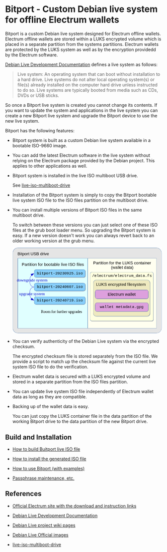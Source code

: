# Bitport - Custom Debian live system for offline Electrum wallets

Bitport is a custom Debian live system designed for Electrum offline wallets.
Electrum offline wallets are stored within a LUKS encrypted volume which is placed in a separate partition from the systems partitions.
Electrum wallets are protected by the LUKS system as well as by the encryption providedd by the Electrum software.

[Debian Live Development Documentation](https://live-team.pages.debian.net/live-manual/html/live-manual/index.en.html)
defines a live system as follows:
> Live system: An operating system that can boot without installation to a hard drive.
> Live systems do not alter local operating system(s) or file(s) already installed on the computer hard drive unless instructed to do so.
> Live systems are typically booted from media such as CDs, DVDs or USB sticks.

So once a Bitport live system is created you cannot change its contents.
If you want to update the system and applications in the live system you can create a new Bitport live system and upgrade the Bitport device to use the new live system.

Bitport has the following features:

+ Bitport system is built as a custom Debian live system available in a bootable ISO-9660 image.

+ You can add the latest Electrum software in the live system without relying on the Electrum package provided by the Debian project.
  This applies to other applications as well.

+ Bitport system is installed in the live ISO multiboot USB drive.

  See [live-iso-multiboot-drive](https://github.com/seedofthespirit/live-iso-multiboot-drive)

+ Installation of the Bitport system is simply to copy the Bitport bootable live system ISO file to the ISO files partition on the multiboot drive.

+ You can install multiple versions of Bitport ISO files in the same multiboot drive.

  To switch between these versions you can just select one of these ISO files at the grub boot loader menu.
  So upgrading the Bitport system is easy.
  If a new version doesn't work you can always revert back to an older working version at the grub menu.

  ![Separating system and data for flexibility](doc/image/separating-system-and-data_trim.png)

+ You can verify authenticity of the Debian Live system via the encrypted checksum.

  The encrypted checksum file is stored separately from the ISO file.
  We provide a script to match up the checksum file against the current live system ISO file to do the verification.

+ Electrum wallet data is secured with a LUKS encrypted volume and stored in a separate partition from the ISO files partition.

+ You can update live system ISO file independently of Electrum wallet data as long as they are compatible.

+ Backing up of the wallet data is easy.

  You can just copy the LUKS container file in the data partition of the working Bitport drive to the data partition of the new Bitport drive.


## Build and Installation

+ [How to build Buitport live ISO file](doc/Build.md)

+ [How to install the generated ISO file](doc/Install.md)

+ [How to use Bitport (with examples)](doc/Usage.md)

+ [Passphrase maintenance, etc.](doc/Maintenance.md)


## References

+ [Official Electrum site with the download and instruction links](https://www.electrum.org)

+ [Debian Live Development Documentation](https://live-team.pages.debian.net/live-manual/html/live-manual/index.en.html)

+ [Debian Live project wiki pages](https://wiki.debian.org/DebianLive)

+ [Debian Live Official images](https://www.debian.org/CD/live/)

+ [live-iso-multiboot-drive](https://github.com/seedofthespirit/live-iso-multiboot-drive)

